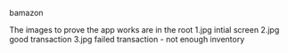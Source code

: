 bamazon

The images to prove the app works are in the root
1.jpg intial screen
2.jpg good transaction
3.jpg failed transaction - not enough inventory
